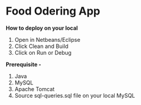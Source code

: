 # Food Odering App

**How to deploy on your local**

1) Open in Netbeans/Eclipse
2) Click Clean and Build
3) Click on Run or Debug


**Prerequisite -**

1) Java
2) MySQL
3) Apache Tomcat
4) Source sql-queries.sql file on your local MySQL

